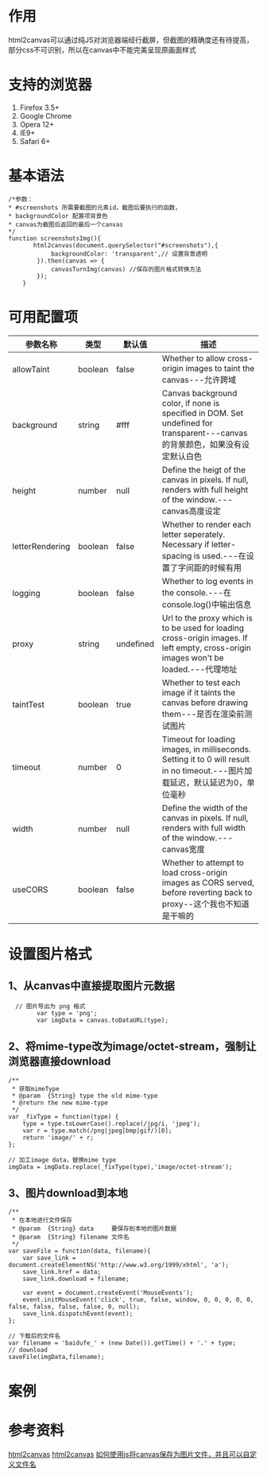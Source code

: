 # 作用
html2canvas可以通过纯JS对浏览器端经行截屏，但截图的精确度还有待提高，部分css不可识别，所以在canvas中不能完美呈现原画面样式

# 支持的浏览器
1. Firefox 3.5+
2. Google Chrome
3. Opera 12+
4. IE9+
5. Safari 6+

# 基本语法
```
/*参数：
* #screenshots 所需要截图的元素id，截图后要执行的函数，
* backgroundColor 配置项背景色
* canvas为截图后返回的最后一个canvas
*/
function screenshotsImg(){
       html2canvas(document.querySelector("#screenshots"),{
            backgroundColor: 'transparent',// 设置背景透明
        }).then(canvas => {
            canvasTurnImg(canvas) //保存的图片格式转换方法
        });
    }
```
# 可用配置项
<table>
<thead>
<tr>
<th>参数名称</th>
<th>类型</th>
<th>默认值</th>
<th>描述</th>
</tr>
</thead>
<tbody>
<tr>
<td>allowTaint</td>
<td>boolean</td>
<td>false</td>
<td>Whether to allow cross-origin images to taint the canvas---允许跨域</td>
</tr>
<tr>
<td>background</td>
<td>string</td>
<td>#fff</td>
<td>Canvas background color, if none is specified in DOM. Set undefined for transparent---canvas的背景颜色，如果没有设定默认白色</td>
</tr>
<tr>
<td>height</td>
<td>number</td>
<td>null</td>
<td>Define the heigt of the canvas in pixels. If null, renders with full height of the window.---canvas高度设定</td>
</tr>
<tr>
<td>letterRendering</td>
<td>boolean</td>
<td>false</td>
<td>Whether to render each letter seperately. Necessary if letter-spacing is used.---在设置了字间距的时候有用</td>
</tr>
<tr>
<td>logging</td>
<td>boolean</td>
<td>false</td>
<td>Whether to log events in the console.---在console.log()中输出信息</td>
</tr>
<tr>
<td>proxy</td>
<td>string</td>
<td>undefined</td>
<td>Url to the proxy which is to be used for loading cross-origin images. If left empty, cross-origin images won't be loaded.---代理地址</td>
</tr>
<tr>
<td>taintTest</td>
<td>boolean</td>
<td>true</td>
<td>Whether to test each image if it taints the canvas before drawing them---是否在渲染前测试图片</td>
</tr>
<tr>
<td>timeout</td>
<td>number</td>
<td>0</td>
<td>Timeout for loading images, in milliseconds. Setting it to 0 will result in no timeout.---图片加载延迟，默认延迟为0，单位毫秒</td>
</tr>
<tr>
<td>width</td>
<td>number</td>
<td>null</td>
<td>Define the width of the canvas in pixels. If null, renders with full width of the window.---canvas宽度</td>
</tr>
<tr>
<td>useCORS</td>
<td>boolean</td>
<td>false</td>
<td>Whether to attempt to load cross-origin images as CORS served, before reverting back to proxy--这个我也不知道是干嘛的</td>
</tr>
</tbody>
</table>

# 设置图片格式
## 1、从canvas中直接提取图片元数据
```
  // 图片导出为 png 格式
        var type = 'png';
        var imgData = canvas.toDataURL(type);
```
## 2、将mime-type改为image/octet-stream，强制让浏览器直接download

```
/**
 * 获取mimeType
 * @param  {String} type the old mime-type
 * @return the new mime-type
 */
var _fixType = function(type) {
    type = type.toLowerCase().replace(/jpg/i, 'jpeg');
    var r = type.match(/png|jpeg|bmp|gif/)[0];
    return 'image/' + r;
};
   
// 加工image data，替换mime type
imgData = imgData.replace(_fixType(type),'image/octet-stream');
```
## 3、图片download到本地

```
/**
 * 在本地进行文件保存
 * @param  {String} data     要保存到本地的图片数据
 * @param  {String} filename 文件名
 */
var saveFile = function(data, filename){
    var save_link = document.createElementNS('http://www.w3.org/1999/xhtml', 'a');
    save_link.href = data;
    save_link.download = filename;
   
    var event = document.createEvent('MouseEvents');
    event.initMouseEvent('click', true, false, window, 0, 0, 0, 0, 0, false, false, false, false, 0, null);
    save_link.dispatchEvent(event);
};
   
// 下载后的文件名
var filename = 'baidufe_' + (new Date()).getTime() + '.' + type;
// download
saveFile(imgData,filename);
```
# 案例


# 参考资料
[html2canvas][1]
[html2canvas][2]
[如何使用js将canvas保存为图片文件，并且可以自定义文件名][3]


[1]: http://html2canvas.hertzen.com/
[2]: https://www.jianshu.com/p/6a07e974a7e8
[3]: http://blog.csdn.net/qq547276542/article/details/51906741